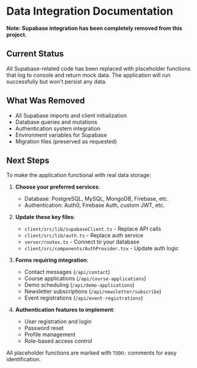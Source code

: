 # Data Integration Documentation

**Note: Supabase integration has been completely removed from this project.**

## Current Status

All Supabase-related code has been replaced with placeholder functions that log to console and return mock data. The application will run successfully but won't persist any data.

## What Was Removed

- All Supabase imports and client initialization
- Database queries and mutations
- Authentication system integration
- Environment variables for Supabase
- Migration files (preserved as requested)

## Next Steps

To make the application functional with real data storage:

1. **Choose your preferred services**:
   - Database: PostgreSQL, MySQL, MongoDB, Firebase, etc.
   - Authentication: Auth0, Firebase Auth, custom JWT, etc.

2. **Update these key files**:
   - `client/src/lib/supabaseClient.ts` - Replace API calls
   - `client/src/lib/auth.ts` - Replace auth service
   - `server/routes.ts` - Connect to your database
   - `client/src/components/AuthProvider.tsx` - Update auth logic

3. **Forms requiring integration**:
   - Contact messages (`/api/contact`)
   - Course applications (`/api/course-applications`) 
   - Demo scheduling (`/api/demo-applications`)
   - Newsletter subscriptions (`/api/newsletter/subscribe`)
   - Event registrations (`/api/event-registrations`)

4. **Authentication features to implement**:
   - User registration and login
   - Password reset
   - Profile management
   - Role-based access control

All placeholder functions are marked with `TODO:` comments for easy identification.